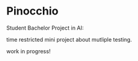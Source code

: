 # Pinocchio

Student Bachelor Project in AI:

time restricted mini project about mutliple testing.

work in progress!